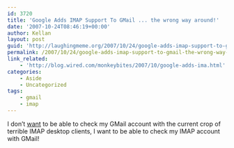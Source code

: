 ```yaml
---
id: 3720
title: 'Google Adds IMAP Support To GMail ... the wrong way around!'
date: '2007-10-24T08:46:19+00:00'
author: Kellan
layout: post
guid: 'http://laughingmeme.org/2007/10/24/google-adds-imap-support-to-gmail-the-wrong-way-around/'
permalink: /2007/10/24/google-adds-imap-support-to-gmail-the-wrong-way-around/
link_related:
    - 'http://blog.wired.com/monkeybites/2007/10/google-adds-ima.html'
categories:
    - Aside
    - Uncategorized
tags:
    - gmail
    - imap
---
```


I don’t [want](http://laughingmeme.org/2004/11/10/gmail-imap/) to be able to check my GMail account with the current crop of terrible IMAP desktop clients, I want to be able to check my IMAP account with GMail!